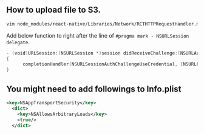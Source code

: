 ## How to upload file to S3.

```bash
vim node_modules/react-native/Libraries/Network/RCTHTTPRequestHandler.mm
```

Add below function to right after the line of `#pragma mark - NSURLSession delegate`.


```swift
- (void)URLSession:(NSURLSession *)session didReceiveChallenge:(NSURLAuthenticationChallenge *)challenge completionHandler:(void (^)(NSURLSessionAuthChallengeDisposition disposition, NSURLCredential *credential))completionHandler
{
      completionHandler(NSURLSessionAuthChallengeUseCredential, [NSURLCredential credentialForTrust:challenge.protectionSpace.serverTrust]);
}
```

## You might need to add followings to Info.plist

```xml
<key>NSAppTransportSecurity</key>
  <dict>
    <key>NSAllowsArbitraryLoads</key>
    <true/>
  </dict>
```

